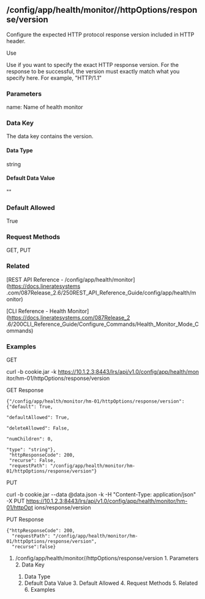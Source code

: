 ## /config/app/health/monitor/<name>/httpOptions/response/version

Configure the expected HTTP protocol response version included in HTTP header.

Use

Use if you want to specify the exact HTTP response version. For the response
to be successful, the version must exactly match what you specify here. For
example, "HTTP/1.1"

### Parameters

name: Name of health monitor

### Data Key

The data key contains the version.

#### Data Type

string

#### Default Data Value

""

### Default Allowed

True

### Request Methods

GET, PUT

### Related

[REST API Reference - /config/app/health/monitor](https://docs.lineratesystems
.com/087Release_2.6/250REST_API_Reference_Guide/config/app/health/monitor)

[CLI Reference - Health Monitor](https://docs.lineratesystems.com/087Release_2
.6/200CLI_Reference_Guide/Configure_Commands/Health_Monitor_Mode_Commands)

### Examples

GET

curl -b cookie.jar -k https://10.1.2.3:8443/lrs/api/v1.0/config/app/health/mon
itor/hm-01/httpOptions/response/version

GET Response

    
    {"/config/app/health/monitor/hm-01/httpOptions/response/version": {"default": True,
                                                                        "defaultAllowed": True,
                                                                        "deleteAllowed": False,
                                                                        "numChildren": 0,
                                                                        "type": "string"},
     "httpResponseCode": 200,
     "recurse": False,
     "requestPath": "/config/app/health/monitor/hm-01/httpOptions/response/version"}
    

PUT

curl -b cookie.jar --data @data.json -k -H "Content-Type: application/json" -X
PUT https://10.1.2.3:8443/lrs/api/v1.0/config/app/health/monitor/hm-01/httpOpt
ions/response/version

PUT Response

    
    {"httpResponseCode": 200,
      "requestPath": "/config/app/health/monitor/hm-01/httpOptions/response/version",
      "recurse":false}

  1. /config/app/health/monitor/<name>/httpOptions/response/version
    1. Parameters
    2. Data Key
      1. Data Type
      2. Default Data Value
    3. Default Allowed
    4. Request Methods
    5. Related
    6. Examples

